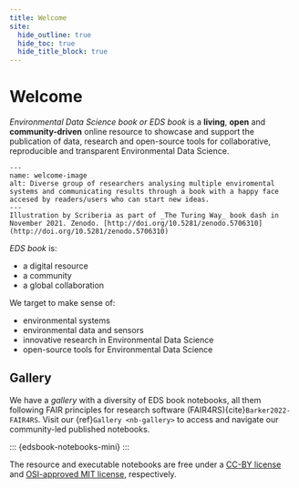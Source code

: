```yaml
---
title: Welcome
site:
  hide_outline: true
  hide_toc: true
  hide_title_block: true
---
```


# Welcome 

_Environmental Data Science book or EDS book_ is a **living**, **open** and **community-driven** online resource to showcase and support the publication of data, research and open-source tools for collaborative, reproducible and transparent Environmental Data Science.

```{figure} figures/welcome.jpg
---
name: welcome-image
alt: Diverse group of researchers analysing multiple enviromental systems and communicating results through a book with a happy face accesed by readers/users who can start new ideas.
---
Illustration by Scriberia as part of _The Turing Way_ book dash in November 2021. Zenodo. [http://doi.org/10.5281/zenodo.5706310](http://doi.org/10.5281/zenodo.5706310)
```

_EDS book_ is:

* a digital resource
* a community
* a global collaboration

We target to make sense of:

* environmental systems
* environmental data and sensors
* innovative research in Environmental Data Science 
* open-source tools for Environmental Data Science

## Gallery

We have a *gallery* with a diversity of EDS book notebooks, all them following FAIR principles for research software (FAIR4RS){cite}`Barker2022-FAIR4RS`. 
Visit our {ref}`Gallery <nb-gallery>` to access and navigate our community-led published notebooks.

::: {edsbook-notebooks-mini}
:::

The resource and executable notebooks are free under a [CC-BY license](https://github.com/alan-turing-institute/environmental-ds-book/blob/main/LICENSE) and [OSI-approved MIT license](https://github.com/alan-turing-institute/environmental-ds-book/blob/main/LICENSE-CODE), respectively.